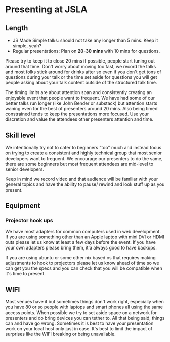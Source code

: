 # Presenting at JSLA

## Length

* JS Made Simple talks: should not take any longer than 5 mins. Keep it simple, yeah?
* Regular presentations: Plan on **20-30 mins** with 10 mins for questions. 

Please try to keep it to close 20 mins if possible, people start tuning out around that time. Don't worry about moving too fast, we record the talks and most folks stick around for drinks after so even if you don't get tons of questions during your talk or the time set aside for questions you will get people asking about your talk content outside of the structured talk time.

The timing limits are about attention span and consistently creating an enjoyable event that people want to frequent. We have had some of our better talks run longer (like John Bender or substack) but attention starts waning even for the best of presenters around 20 mins. Also being timed constrained tends to keep the presentations more focused. Use your discretion and value the attendees other presenters attention and time. 

## Skill level

We intentionally try not to cater to beginners "too" much and instead focus on trying to create a consistent and highly technical group that most senior developers want to frequent. We encourage our presenters to do the same, there are some beginners but most frequent attendees are mid-level to senior developers. 

Keep in mind we record video and that audience will be familiar with your general topics and have the ability to pause/ rewind and look stuff up as you present.

## Equipment

### Projector hook ups

We have most adapters for common computers used in web development. If you are using something other than an Apple laptop with mini DVI or HDMI outs please let us know at least a few days before the event. If you have your own adapters please bring them, it'a always good to have backups. 

If you are using ubuntu or some other nix based os that requires making adjustments to hook to projectors please let us know ahead of time so we can get you the specs and you can check that you will be compatible when it's time to present.

## WIFI

Most venues have it but sometimes things don't work right, especially when you have 80 or so people with laptops and smart phones all using the same access points. When possible we try to set aside space on a network for presenters and do bring devices you can tether to. All that being said, things can and have go wrong. Sometimes it is best to have your presentation work on your local host only just in case. It's best to limit the impact of surprises like the WIFI breaking or being unavailable. 
